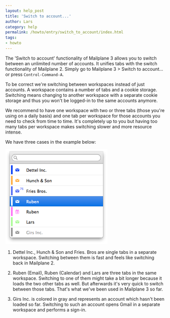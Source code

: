 ```yaml
---
layout: help_post
title: 'Switch to account...'
author: Lars
category: help
permalink: /howto/entry/switch_to_account/index.html
tags:
- howto
---
```


The 'Switch to account' functionality of Mailplane 3 allows you to switch between an unlimited number of accounts. It unifies tabs with the switch functionality of Mailplane 2. Simply go to Mailplane 3 > Switch to account... or press `Control-Command-A`.

To be correct we're switching between workspaces instead of just accounts. A workspace contains a number of tabs and a cookie storage. Switching means changing to another workspace with a separate cookie storage and thus you won't be logged-in to the same accounts anymore.

We recommend to have one workspace with two or three tabs (those you're using on a daily basis) and one tab per workspace for those accounts you need to check from time to time. It's completely up to you but having too many tabs per workspace makes switching slower and more resource intense.

We have three cases in the example below:

!['Switch to Account...' dialog](/assets/howto/2013-11-10-switch_to_account/dialog.png)

1) Dettel Inc., Hunch & Son and Fries. Bros are single tabs in a separate workspace. Switching between them is fast and feels like switching back in Mailplane 2.

2) Ruben (Email), Ruben (Calendar) and Lars are three tabs in the same workspace. Switching to one of them might take a bit longer because it loads the two other tabs as well. But afterwards it's very quick to switch between those tabs. That's what we've been used in Mailplane 3 so far.

3) Girs Inc. is colored in gray and represents an account which hasn't been loaded so far. Switching to such an account opens Gmail in a separate workspace and performs a sign-in.
